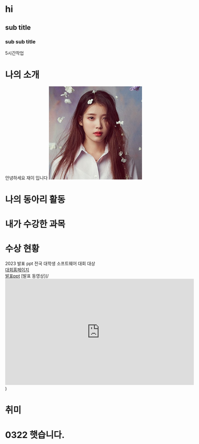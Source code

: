 # hi
## sub title
### sub sub title

5시간작업

# 나의 소개
안녕하세요 재이 입니다
<img src = "아이유.jpg" width = "300" height = "300"/> <br>

# 나의 동아리 활동

# 내가 수강한 과목

# 수상 현황
2023 발표 ppt 전국 대학생 소프트웨어 대회 대상<br>
[대회홈페이지](https://www.naver.com) <br>
[발표ppt](/presentation.pptx)
[발표 동영상](/<iframe width="608" height="342" src="https://www.youtube.com/embed/NRTJMMK38K0" title="&quot;너만 몰라 내가 널 좋아하는거&quot; 낭만 가득 달달한 감성 힙합 &amp; 알앤비 노래 모음ㅣPLAYLISTㅣ플레이리스트 광고없음" frameborder="0" allow="accelerometer; autoplay; clipboard-write; encrypted-media; gyroscope; picture-in-picture; web-share" allowfullscreen></iframe>)

# 취미 

# 0322 햇습니다. 

